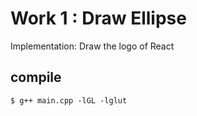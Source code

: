 # Work 1 : Draw Ellipse
Implementation: Draw the logo of React
## compile
`$ g++ main.cpp -lGL -lglut`
